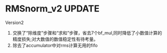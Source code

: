 # RMSnorm_v2 UPDATE
Version2
  1. 交换了“除维度”步骤和“求和”步骤，省去7个bf_mul,同时降低了小数值计算的精度损失;对大数值的数值稳定性有待考量。
  2. 除去了accumulator中对rms计算无用的fifo 
